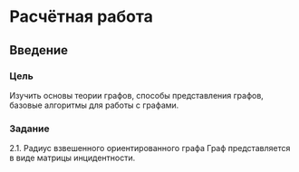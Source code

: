 # Расчётная работа
## Введение
### Цель
Изучить основы теории графов, способы представления графов, базовые алгоритмы для работы с графами.
### Задание
2.1. Радиус взвешенного ориентированного графа
Граф представляется в виде матрицы инцидентности.
